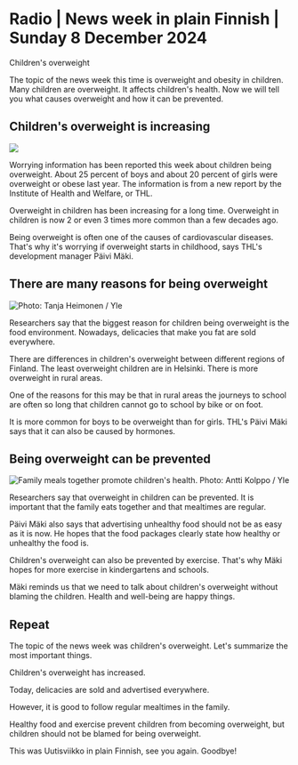 # Radio \| News week in plain Finnish \| Sunday 8 December 2024

Children's overweight

The topic of the news week this time is overweight and obesity in children. Many children are overweight. It affects children's health. Now we will tell you what causes overweight and how it can be prevented.

## Children's overweight is increasing

![](https://images.cdn.yle.fi/image/upload/c_crop,h_3375,w_6000,x_0,y_500/ar_1.7777777777777777,c_fill,g_faces,h_431,w_767/dpr_1.0/q_auto:eco/f_auto/fl_lossy/v1733216335/39-135153166ed2675b619a)

Worrying information has been reported this week about children being overweight. About 25 percent of boys and about 20 percent of girls were overweight or obese last year. The information is from a new report by the Institute of Health and Welfare, or THL.

Overweight in children has been increasing for a long time. Overweight in children is now 2 or even 3 times more common than a few decades ago.

Being overweight is often one of the causes of cardiovascular diseases. That's why it's worrying if overweight starts in childhood, says THL's development manager Päivi Mäki.

## There are many reasons for being overweight

![Photo: Tanja Heimonen / Yle](https://images.cdn.yle.fi/image/upload/c_crop,h_2968,w_5301,x_0,y_0/ar_1.7777777777777777,c_fill,g_faces,h_431,w_767/dpr_1.0/q_auto:eco/f_auto/fl_lossy/v1717153696/39-12946246659aca30f65a)

Researchers say that the biggest reason for children being overweight is the food environment. Nowadays, delicacies that make you fat are sold everywhere.

There are differences in children's overweight between different regions of Finland. The least overweight children are in Helsinki. There is more overweight in rural areas.

One of the reasons for this may be that in rural areas the journeys to school are often so long that children cannot go to school by bike or on foot.

It is more common for boys to be overweight than for girls. THL's Päivi Mäki says that it can also be caused by hormones.

## Being overweight can be prevented

![Family meals together promote children's health. Photo: Antti Kolppo / Yle](https://images.cdn.yle.fi/image/upload/c_crop,h_3001,w_5336,x_0,y_224/ar_1.7777777777777777,c_fill,g_faces,h_431,w_767/dpr_1.0/q_auto:eco/f_auto/fl_lossy/v1726488998/39-134899966e815f797d0a)

Researchers say that overweight in children can be prevented. It is important that the family eats together and that mealtimes are regular.

Päivi Mäki also says that advertising unhealthy food should not be as easy as it is now. He hopes that the food packages clearly state how healthy or unhealthy the food is.

Children's overweight can also be prevented by exercise. That's why Mäki hopes for more exercise in kindergartens and schools.

Mäki reminds us that we need to talk about children's overweight without blaming the children. Health and well-being are happy things.

## Repeat

The topic of the news week was children's overweight. Let's summarize the most important things.

Children's overweight has increased.

Today, delicacies are sold and advertised everywhere.

However, it is good to follow regular mealtimes in the family.

Healthy food and exercise prevent children from becoming overweight, but children should not be blamed for being overweight.

This was Uutisviikko in plain Finnish, see you again. Goodbye!
